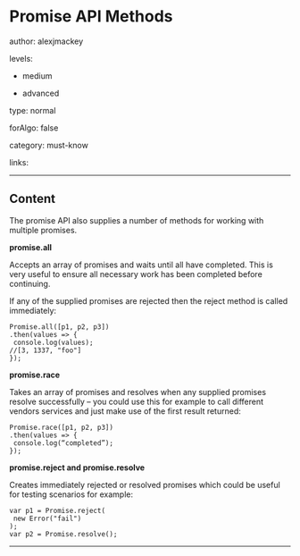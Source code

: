 # Promise API Methods
author: alexjmackey

levels:

  - medium

  - advanced

type: normal

forAlgo: false

category: must-know

links:

---
## Content

The promise API also supplies a number of methods for working with multiple promises.

**promise.all**

Accepts an array of promises and waits until all have completed. This is very useful to ensure all necessary work has been completed before continuing.

If any of the supplied promises are rejected then the reject method is called immediately:

```
Promise.all([p1, p2, p3])
.then(values => { 
 console.log(values); 
//[3, 1337, "foo"] 
});
```

**promise.race**

Takes an array of promises and resolves when any supplied promises resolve successfully – you could use this for example to call different vendors services and just make use of the first result returned:

```
Promise.race([p1, p2, p3])
.then(values => { 
 console.log(“completed”);
});
```

**promise.reject and promise.resolve**

Creates immediately rejected or resolved promises which could be useful for testing scenarios for example:

```
var p1 = Promise.reject(
 new Error("fail")
);
var p2 = Promise.resolve();
```
---